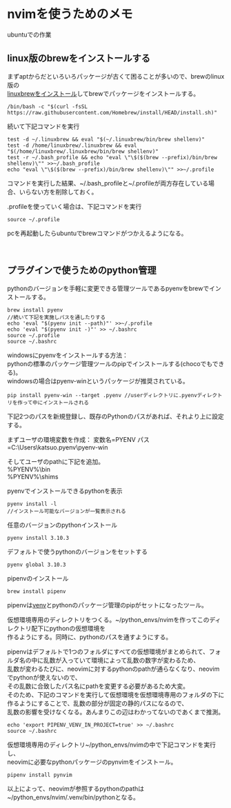 # nvimを使うためのメモ

ubuntuでの作業

## linux版のbrewをインストールする

まずaptからだといろいろパッケージが古くて困ることが多いので、brewのlinux版の  
[linuxbrewをインストール](https://docs.brew.sh/Homebrew-on-Linux)してbrewでパッケージをインストールする。

```
/bin/bash -c "$(curl -fsSL https://raw.githubusercontent.com/Homebrew/install/HEAD/install.sh)"

```

続いて下記コマンドを実行

```
test -d ~/.linuxbrew && eval "$(~/.linuxbrew/bin/brew shellenv)"
test -d /home/linuxbrew/.linuxbrew && eval "$(/home/linuxbrew/.linuxbrew/bin/brew shellenv)"
test -r ~/.bash_profile && echo "eval \"\$($(brew --prefix)/bin/brew shellenv)\"" >>~/.bash_profile
echo "eval \"\$($(brew --prefix)/bin/brew shellenv)\"" >>~/.profile
```

コマンドを実行した結果、~/.bash_profileと~/.profileが両方存在している場合、いらない方を削除しておく。

.profileを使っていく場合は、下記コマンドを実行

```
source ~/.profile
```

pcを再起動したらubuntuでbrewコマンドがつかえるようになる。

<br />

## プラグインで使うためのpython管理

pythonのバージョンを手軽に変更できる管理ツールであるpyenvをbrewでインストールする。

```
brew install pyenv
//続いて下記を実施しパスを通したりする
echo 'eval "$(pyenv init --path)"' >>~/.profile
echo 'eval "$(pyenv init -)"' >> ~/.bashrc
source ~/.profile
source ~/.bashrc
```

windowsにpyenvをインストールする方法：  
pythonの標準のパッケージ管理ツールのpipでインストールする(chocoでもできる)。  
windowsの場合はpyenv-winというパッケージが推奨されている。

```
pip install pyenv-win --target .pyenv //userディレクトリに.pyenvディレクトリを作って中にインストールされる
```

下記2つのパスを新規登録し、既存のPythonのパスがあれば、それより上に設定する。

まずユーザの環境変数を作成： 変数名=PYENV パス=C:\Users\katsuo\.pyenv\pyenv-win

そしてユーザのpathに下記を追加。  
%PYENV%\bin  
%PYENV%\shims

pyenvでインストールできるpythonを表示

```
pyenv install -l
//インストール可能なバージョンが一覧表示される
```

任意のバージョンのpythonインストール

```
pyenv install 3.10.3
```

デフォルトで使うpythonのバージョンをセットする

```
pyenv global 3.10.3
```

pipenvのインストール

```
brew install pipenv
```

pipenvは[venv](https://e-words.jp/w/venv.html)とpythonのパッケージ管理のpipがセットになったツール。


仮想環境専用のディレクトリをつくる。~/python_envs/nvimを作ってこのディレクトリ配下にpythonの仮想環境を  
作るようにする。同時に、pythonのパスを通すようにする。  


pipenvはデフォルトで1つのフォルダにすべての仮想環境がまとめられて、フォルダ名の中に乱数が入っていて環境によって乱数の数字が変わるため、  
乱数が変わるたびに、neovimに対するpythonのpathが通らなくなり、neovimでpythonが使えないので、  
その乱数に合致したパス名にpathを変更する必要があるため大変。  
そのため、下記のコマンドを実行して仮想環境を仮想環境専用のフォルダの下に作るようにすることで、乱数の部分が固定の静的パスになるので、  
乱数の影響を受けなくなる。あんまりこの辺はわかってないのであくまで推測。

```
echo 'export PIPENV_VENV_IN_PROJECT=true' >> ~/.bashrc
source ~/.bashrc
```

仮想環境専用のディレクトリ~/python_envs/nvimの中で下記コマンドを実行し、  
neovimに必要なpythonパッケージのpynvimをインストール。

```
pipenv install pynvim
```

以上によって、neovimが参照するpythonのpathは~/python_envs/nvim/.venv/bin/pythonとなる。

